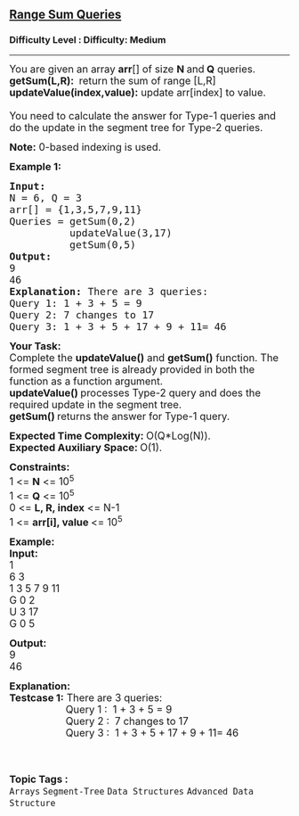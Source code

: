 <h2><a href="https://www.geeksforgeeks.org/problems/range-sum-queries2353/1?page=1&difficulty=Medium&status=unsolved&sortBy=accuracy">Range Sum Queries</a></h2><h3>Difficulty Level : Difficulty: Medium</h3><hr><div class="problems_problem_content__Xm_eO"><p><span style="font-size:18px">You are given an array <strong>arr</strong>[] of size <strong>N&nbsp;</strong>and<strong>&nbsp;Q</strong>&nbsp;queries.&nbsp;</span><br>
<span style="font-size:18px"><strong>getSum(L,R):&nbsp;</strong>&nbsp;return the sum of range [L,R]<br>
<strong>updateValue(index,value):</strong>&nbsp;update arr[index] to value.<br>
<br>
You need to calculate the answer for Type-1 queries and do the update in the segment tree for Type-2 queries.</span></p>

<p><span style="font-size:18px"><strong>Note:</strong> 0-based indexing is used.</span></p>

<p><span style="font-size:18px"><strong>Example 1:</strong></span></p>

<pre><span style="font-size:18px"><strong>Input:
</strong>N = 6, Q = 3
arr[] = {1,3,5,7,9,11}
Queries = getSum(0,2)
          updateValue(3,17)
          getSum(0,5)
<strong>Output:
</strong>9
46</span><span style="font-size:18px"><strong>
Explanation: </strong>There are 3 queries:&nbsp;
Query 1:&nbsp;1 + 3 + 5 = 9
Query 2:&nbsp;7 changes to 17
Query 3:&nbsp;1 + 3 + 5 + 17 + 9 + 11= 46</span>
</pre>

<p><span style="font-size:18px"><strong>Your Task:</strong><br>
Complete the <strong>updateValue()</strong> and <strong>getSum()</strong> function. The formed segment tree is already provided&nbsp;in both the function as a function argument.<br>
<strong>updateValue()&nbsp;</strong>processes Type-2 query and does the required update in the segment tree.<br>
<strong>getSum()&nbsp;</strong>returns the answer for Type-1 query.</span></p>

<p><span style="font-size:18px"><strong>Expected Time Complexity:&nbsp;</strong>O(Q*Log(N)).<br>
<strong>Expected Auxiliary Space:&nbsp;</strong>O(1).</span></p>

<p><span style="font-size:18px"><strong>Constraints:</strong><br>
1 &lt;= <strong>N</strong> &lt;= 10<sup>5</sup><br>
1 &lt;= <strong>Q</strong> &lt;= 10<sup>5</sup><br>
0 &lt;= <strong>L, R, index</strong> &lt;= N-1<br>
1 &lt;= <strong>arr[i], value&nbsp;</strong>&lt;= 10<sup>5</sup></span></p>

<p><span style="font-size:18px"><strong>Example:<br>
Input:</strong><br>
1<br>
6 3<br>
1 3 5 7 9 11<br>
G 0 2<br>
U 3 17<br>
G 0 5</span></p>

<p><span style="font-size:18px"><strong>Output:</strong><br>
9<br>
46</span></p>

<p><span style="font-size:18px"><strong>Explanation:<br>
Testcase 1:</strong> There are 3 queries:&nbsp;<br>
&nbsp; &nbsp; &nbsp; &nbsp; &nbsp; &nbsp; &nbsp; &nbsp; &nbsp; &nbsp; Query 1 :&nbsp; 1 + 3 + 5 = 9<br>
&nbsp; &nbsp; &nbsp; &nbsp; &nbsp; &nbsp; &nbsp; &nbsp; &nbsp; &nbsp; Query 2&nbsp;:&nbsp; 7 changes to 17<br>
&nbsp; &nbsp; &nbsp; &nbsp; &nbsp; &nbsp; &nbsp; &nbsp; &nbsp; &nbsp; Query 3&nbsp;:&nbsp; 1 + 3 + 5 + 17 + 9 + 11= 46</span><br>
&nbsp;</p>
</div><br><p><span style=font-size:18px><strong>Topic Tags : </strong><br><code>Arrays</code>&nbsp;<code>Segment-Tree</code>&nbsp;<code>Data Structures</code>&nbsp;<code>Advanced Data Structure</code>&nbsp;